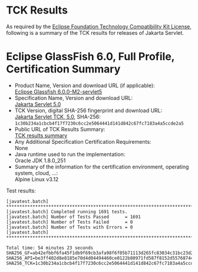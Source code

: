 TCK Results
===========

As required by the
[Eclipse Foundation Technology Compatibility Kit License](https://www.eclipse.org/legal/tck.php),
following is a summary of the TCK results for releases of Jakarta Servlet.

# Eclipse GlassFish 6.0, Full Profile, Certification Summary

- Product Name, Version and download URL (if applicable): <br/>
  [Eclipse Glassfish 6.0.0-M2-servlet5](https://github.com/eclipse-ee4j/glassfish/releases/tag/6.0.0-M2-servlet5)
- Specification Name, Version and download URL: <br/>
  [Jakarta Servlet 5.0](https://jakarta.ee/specifications/servlet/5.0/)
- TCK Version, digital SHA-256 fingerprint and download URL: <br/>
  [Jakarta Servlet TCK, 5.0](https://download.eclipse.org/jakartaee/servlet/5.0/eclipse-servlet-tck-5.0.0.zip), SHA-256: `1c30b234a1cbcb4f17f7230c6cc2e5064441d141d842c67fc7183a4a5ccde2a5`
- Public URL of TCK Results Summary: <br/>
  [TCK results summary](TCK-Results.html)
- Any Additional Specification Certification Requirements: <br/>
  None
- Java runtime used to run the implementation: <br/>
  Oracle JDK 1.8.0_251
- Summary of the information for the certification environment, operating system, cloud, ...: <br/>
  Alpine Linux v3.12

Test results:

```
[javatest.batch] ********************************************************************************
[javatest.batch] Completed running 1691 tests.
[javatest.batch] Number of Tests Passed      = 1691
[javatest.batch] Number of Tests Failed      = 0
[javatest.batch] Number of Tests with Errors = 0
[javatest.batch] ********************************************************************************

Total time: 54 minutes 23 seconds
SHA256_GF=ab42efbbf6fa45f1db9f69cb3afa98f6f05b71113d265fc83034c31bc23d2318
SHA256_API=be3ff402d8e8185e70d4d04494460ce0122b80971fd587f8152d557687445f6e
SHA256_TCK=1c30b234a1cbcb4f17f7230c6cc2e5064441d141d842c67fc7183a4a5ccde2a5
```
